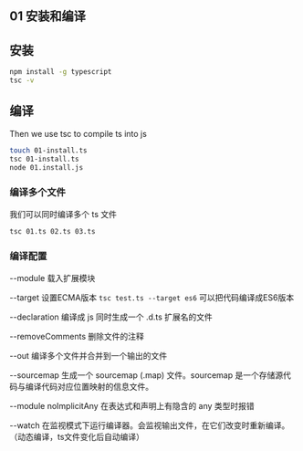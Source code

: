
## 01 安装和编译

## 安装

~~~bash
npm install -g typescript
tsc -v
~~~

## 编译

Then we use tsc to compile ts into js

~~~bash
touch 01-install.ts
tsc 01-install.ts
node 01.install.js
~~~

### 编译多个文件

我们可以同时编译多个 ts 文件

~~~bash
tsc 01.ts 02.ts 03.ts
~~~

### 编译配置

--module 载入扩展模块

--target 设置ECMA版本 `tsc test.ts --target es6` 可以把代码编译成ES6版本

--declaration 编译成 js 同时生成一个 .d.ts 扩展名的文件

--removeComments 删除文件的注释

--out 编译多个文件并合并到一个输出的文件

--sourcemap 生成一个 sourcemap (.map) 文件。sourcemap 是一个存储源代码与编译代码对应位置映射的信息文件。

--module noImplicitAny 在表达式和声明上有隐含的 any 类型时报错

--watch 在监视模式下运行编译器。会监视输出文件，在它们改变时重新编译。（动态编译，ts文件变化后自动编译）

